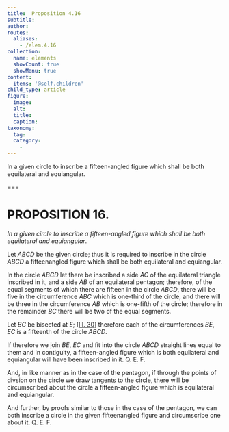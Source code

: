 ```yaml
---
title:  Proposition 4.16
subtitle: 
author:
routes:
  aliases:
    - /elem.4.16
collection:
  name: elements
  showCount: true
  showMenu: true
content:
  items: '@self.children'
child_type: article
figure:
  image:
  alt:
  title:
  caption:
taxonomy:
  tag:
  category:
    - 
---
```


<p><emph>In a given circle to inscribe a fifteen-angled figure which shall be both equilateral and equiangular</emph>. </p>

===

<pb n="110"/><h1>PROPOSITION 16.</h1>
<p><em>In a given circle to inscribe a fifteen-angled figure which shall be both equilateral and equiangular</em>. </p>

<p>Let <em>ABCD</em> be the given circle; thus it is required to inscribe in the circle <em>ABCD</em> a fifteenangled figure which shall be both equilateral and equiangular. 
      </p>

<p>In the circle <em>ABCD</em> let there be inscribed a side <em>AC</em> of the equilateral triangle inscribed in it, and a side <em>AB</em> of an equilateral pentagon; therefore, of the equal segments of which there are fifteen in the circle <em>ABCD</em>, there will be five in the circumference <em>ABC</em> which is one-third of the circle, and there will be three in the circumference <em>AB</em> which is one-fifth of the circle; <span class="center">therefore in the remainder <em>BC</em> there will be two of the equal segments.</span>
      </p>

<p>Let <em>BC</em> be bisected at <em>E</em>; [<a href="/elem.3.30">III. 30</a>] therefore each of the circumferences <em>BE</em>, <em>EC</em> is a fifteenth of the circle <em>ABCD</em>. </p>

<p>If therefore we join <em>BE</em>, <em>EC</em> and fit into the circle <em>ABCD</em> straight lines equal to them and in contiguity, a fifteen-angled figure which is both equilateral and equiangular will have been inscribed in it. Q. E. F. </p>

<p>And, in like manner as in the case of the pentagon, if through the points of divsion on the circle we draw tangents to the circle, there will be circumscribed about the circle a fifteen-angled figure which is equilateral and equiangular. </p>

<p>And further, by proofs similar to those in the case of the pentagon, we can both inscribe a circle in the given fifteenangled figure and circumscribe one about it. Q. E. F.</p>
